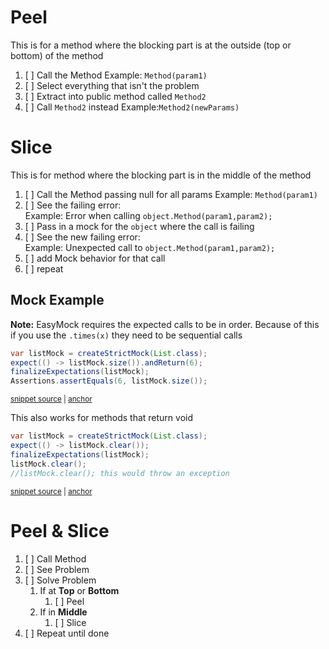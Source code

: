 # Peel

This is for a method where the blocking part is at the outside
(top or bottom) of the method

1. [ ] Call the Method 
      Example: `Method(param1)`
2. [ ] Select everything that isn't the problem
3. [ ] Extract into public method called `Method2`
4. [ ] Call  `Method2` instead
      Example:`Method2(newParams)`

# Slice

This is for method where the blocking part is in the middle of the method

1. [ ] Call the Method passing null for all params
   Example: `Method(param1)`
2. [ ] See the failing error:  
       Example: Error when calling `object.Method(param1,param2);`
3. [ ] Pass in a mock for the `object` where the call is failing
4. [ ] See the new failing error:  
       Example: Unexpected call to `object.Method(param1,param2);`
5. [ ] add Mock behavior for that call
6. [ ] repeat 

## Mock Example
**Note:** EasyMock requires the expected calls to be in order. Because of this if you use the `.times(x)` they need to be sequential calls


<!-- snippet: mock_example -->
<a id='snippet-mock_example'></a>
```java
var listMock = createStrictMock(List.class);
expect(() -> listMock.size()).andReturn(6);
finalizeExpectations(listMock);
Assertions.assertEquals(6, listMock.size());
```
<sup><a href='/src/test/java/spun/llewellyn/talks/legacycode/docs/ExampleTests.java#L13-L18' title='Snippet source file'>snippet source</a> | <a href='#snippet-mock_example' title='Start of snippet'>anchor</a></sup>
<!-- endSnippet -->

This also works for methods that return void

<!-- snippet: mock_void_example -->
<a id='snippet-mock_void_example'></a>
```java
var listMock = createStrictMock(List.class);
expect(() -> listMock.clear());
finalizeExpectations(listMock);
listMock.clear();
//listMock.clear(); this would throw an exception
```
<sup><a href='/src/test/java/spun/llewellyn/talks/legacycode/docs/ExampleTests.java#L22-L28' title='Snippet source file'>snippet source</a> | <a href='#snippet-mock_void_example' title='Start of snippet'>anchor</a></sup>
<!-- endSnippet -->

# Peel & Slice

1. [ ] Call Method
2. [ ] See Problem
3. [ ] Solve Problem
   1. If at **Top** or **Bottom**
      1. [ ] Peel
   2. If in **Middle** 
      1. [ ] Slice
4. [ ] Repeat until done
